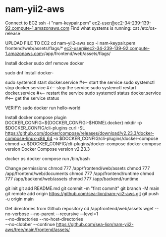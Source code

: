 # nam-yii2-aws
Connect to EC2
ssh -i "nam-keypair.pem" ec2-user@ec2-34-239-139-92.compute-1.amazonaws.com
Find what systems is running: cat /etc/os-release

UPLOAD FILE TO EC2
cd nam-yii2-aws
scp -i nam-keypair.pem frontend/web/assets/flags/* ec2-user@ec2-34-239-139-92.compute-1.amazonaws.com:/app/frontend/web/assets/flags/

Install docker
sudo dnf remove docker

sudo dnf install docker-

sudo systemctl start docker.service #<-- start the service
sudo systemctl stop docker.service #<-- stop the service
sudo systemctl restart docker.service #<-- restart the service
sudo systemctl status docker.service #<-- get the service status

VERIFY: sudo docker run hello-world


Install docker compose plugin
DOCKER_CONFIG=${DOCKER_CONFIG:-$HOME/.docker}
mkdir -p $DOCKER_CONFIG/cli-plugins
curl -SL https://github.com/docker/compose/releases/download/v2.23.3/docker-compose-linux-x86_64 -o $DOCKER_CONFIG/cli-plugins/docker-compose
chmod +x $DOCKER_CONFIG/cli-plugins/docker-compose
docker compose version
Docker Compose version v2.23.3

docker ps
docker compose run <container name> /bin/bash

Change permissions
chmod 777 /app/frontend/web/assets
chmod 777 /app/frontend/web/documents
chmod 777 /app/frontend/runtime
chmod 777 /app/backend/web/assets
chmod 777 /app/backend/runtime



  git init
  git add README.md
  git commit -m "first commit"
  git branch -M main
  git remote add origin https://github.com/sea-lion/nam-yii2-aws.git
  git push -u origin main


Get directories from Github repository
cd /appfrontend/web/assets
wget --no-verbose --no-parent --recursive --level=1 \
--no-directories --no-host-directories \
--no-clobber --continue https://github.com/sea-lion/nam-yii2-aws/tree/main/frontend/assets/
